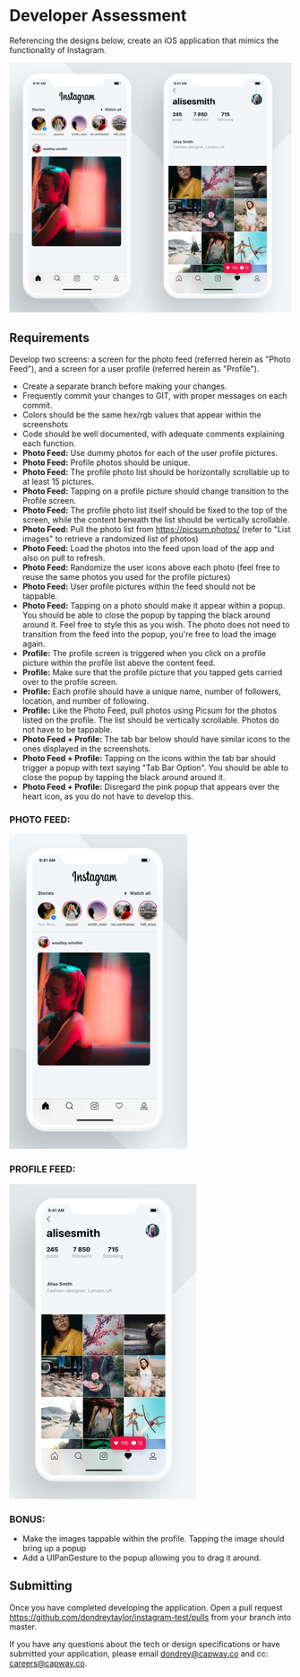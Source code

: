 # Developer Assessment

Referencing the designs below, create an iOS application that mimics the functionality of Instagram.

![Screens](readme-assets/screens.png)

## Requirements

Develop two screens: a screen for the photo feed (referred herein as "Photo Feed"), and a screen for a user profile (referred herein as "Profile").


- Create a separate branch before making your changes.
- Frequently commit your changes to GIT, with proper messages on each commit.
- Colors should be the same hex/rgb values that appear within the screenshots
- Code should be well documented, with adequate comments explaining each function.
- **Photo Feed:** Use dummy photos for each of the user profile pictures.
- **Photo Feed:** Profile photos should be unique.
- **Photo Feed:** The profile photo list should be horizontally scrollable up to at least 15 pictures.
- **Photo Feed:** Tapping on a profile picture should change transition to the Profile screen.
- **Photo Feed:** The profile photo list itself should be fixed to the top of the screen, while the content beneath the list should be vertically scrollable.
- **Photo Feed:** Pull the photo list from https://picsum.photos/ (refer to "List images" to retrieve a randomized list of photos)
- **Photo Feed:** Load the photos into the feed upon load of the app and also on pull to refresh.
- **Photo Feed:** Randomize the user icons above each photo (feel free to reuse the same photos you used for the profile pictures)
- **Photo Feed:** User profile pictures within the feed should not be tappable.
- **Photo Feed:** Tapping on a photo should make it appear within a popup. You should be able to close the popup by tapping the black around around it. Feel free to style this as you wish. The photo does not need to transition from the feed into the popup, you're free to load the image again.
- **Profile:** The profile screen is triggered when you click on a profile picture within the profile list above the content feed.
- **Profile:** Make sure that the profile picture that you tapped gets carried over to the profile screen.
- **Profile:** Each profile should have a unique name, number of followers, location, and number of following.
- **Profile:** Like the Photo Feed, pull photos using Picsum for the photos listed on the profile. The list should be vertically scrollable. Photos do not have to be tappable.
- **Photo Feed + Profile:** The tab bar below should have similar icons to the ones displayed in the screenshots.
- **Photo Feed + Profile:** Tapping on the icons within the tab bar should trigger a popup with text saying "Tab Bar Option". You should be able to close the popup by tapping the black around around it.
- **Photo Feed + Profile:** Disregard the pink popup that appears over the heart icon, as you do not have to develop this.

### PHOTO FEED:

![Screens-1](readme-assets/1.png)

### PROFILE FEED:

![Screens-2](readme-assets/2.png)

### BONUS:
- Make the images tappable within the profile. Tapping the image should bring up a popup
- Add a UIPanGesture to the popup allowing you to drag it around. 


## Submitting
Once you have completed developing the application. Open a pull request https://github.com/dondreytaylor/instagram-test/pulls from your branch into master.

If you have any questions about the tech or design specifications or have submitted your application, please email dondrey@capway.co and cc: careers@capway.co.
